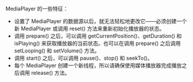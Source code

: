 MediaPlayer 的一些特征：

+ 设置了 MediaPlayer 的数据源以后，就无法轻松地更改它——必须创建一个新 MediaPlayer 或调用 reset() 方法来重新初始化播放器的状态。
+ 调用 prepare() 之后，可以调用 getCurrentPosition()、getDuration() 和 isPlaying() 来获取播放器的当前状态。也可以在调用 prepare() 之后调用 setLooping() 和 setVolume() 方法。
+ 调用 start() 之后，可以调用 pause()、stop() 和 seekTo()。
+ 每个 MediaPlayer 创建一个新线程，所以请确保使用媒体播放器完成播放之后调用 release() 方法。